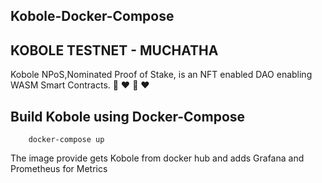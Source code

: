 ## Kobole-Docker-Compose

## KOBOLE TESTNET - MUCHATHA


Kobole NPoS,Nominated Proof of Stake, is an NFT enabled DAO enabling WASM Smart Contracts.
🚀 ❤️ 🚀 ❤️


## Build Kobole using Docker-Compose 


        docker-compose up


The image provide gets Kobole from docker hub and adds Grafana and Prometheus for Metrics
